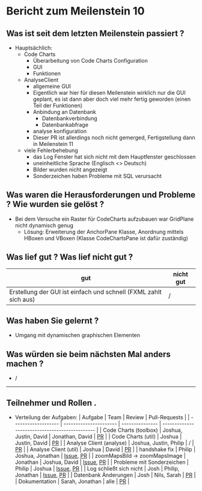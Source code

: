 # Bericht zum Meilenstein 10

## Was ist seit dem letzten Meilenstein passiert ?
- Hauptsächlich:
    - Code Charts
        - Überarbeitung von Code Charts Configuration
        - GUI
        - Funktionen
    - AnalyseClient 
        - allgemeine GUI
        - Eigentlich war hier für diesen Meilenstein wirklich nur die GUI geplant,
        es ist dann aber doch viel mehr fertig geworden (einen Teil der Funktionen)
        - Anbindung an Datenbank
            - Datenbankverbindung
            - Datenbankabfrage
        - analyse konfiguration
        - Dieser PR ist allerdings noch nicht gemerged, Fertigstellung dann in Meilenstein 11
    - viele Fehlerbehebung 
        - das Log Fenster hat sich nicht mit dem Hauptfenster geschlossen
        - uneinheitliche Sprache (Englisch <> Deutsch)
        - Bilder wurden nicht angezeigt
        - Sonderzeichen haben Probleme mit SQL verursacht

## Was waren die Herausforderungen und Probleme ? Wie wurden sie gelöst ?
- Bei dem Versuche ein Raster für CodeCharts aufzubauen war GridPlane nicht dynamisch genug
    - Lösung: Erweiterung der AnchorPane Klasse, Anordnung mittels HBoxen und VBoxen (Klasse CodeChartsPane ist dafür zuständig)

## Was lief gut ? Was lief nicht gut ?
| gut  | nicht gut  |
| ---- | ---- |
| Erstellung der GUI ist einfach und schnell (FXML zahlt sich aus) | / |

## Was haben Sie gelernt ?
- Umgang mit dynamischen graphischen Elementen

## Was würden sie beim nächsten Mal anders machen ?
- /

---
## Teilnehmer und Rollen .

- Verteilung der Aufgaben:
    | Aufgabe             | Team                   | Review    | Pull-Requests                     |
    | ------------------- | ---------------------- | --------------- | ---------------------------------------------- |
    | Code Charts (toolbox) | Joshua, Justin, David  | Jonathan, David | [PR](https://github.com/weichware10/toolbox/pull/23) |
    | Code Charts (util) | Joshua | Justin, David | [PR](https://github.com/weichware10/util/pull/35) |
    | Analyse Client (analyse) | Joshua, Justin, Philip | / | [PR](https://github.com/weichware10/analyse/pull/7) |
    | Analyse Client (util) | Joshua | David | [PR](https://github.com/weichware10/util/pull/33) |
    | handshake fix | Philip | Joshua, Jonathan | [Issue](https://github.com/weichware10/toolbox/issues/18), [PR](https://github.com/weichware10/toolbox/pull/20) |
    | zoomMapsBild -> zoomMapsImage | Jonathan | Joshua, David | [Issue](https://github.com/weichware10/toolbox/issues/24), [PR](https://github.com/weichware10/toolbox/pull/25) |
    | Probleme mit Sonderzeichen | Philip | Joshua | [Issue](https://github.com/weichware10/util/issues/31), [PR](https://github.com/weichware10/util/pull/32) |
    | Log schließt sich nicht | Josh | Philip, Jonathan | [Issue](https://github.com/weichware10/toolbox/issues/19), [PR](https://github.com/weichware10/toolbox/pull/21) |
    | Datenbank Änderungen | Josh | Nils, Sarah | [PR](https://github.com/weichware10/util/pull/34) |
    | Dokumentation | Sarah, Jonathan | alle | [PR](https://github.com/weichware10/meilensteine/pull/68) |
